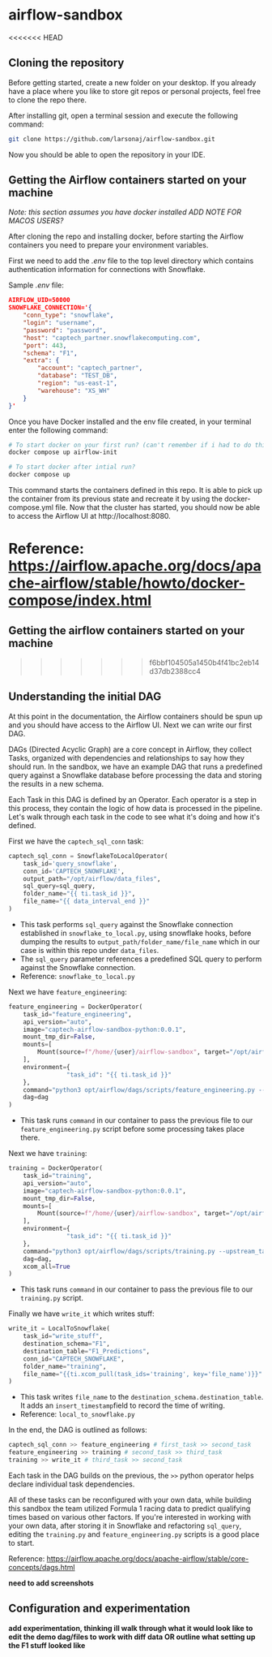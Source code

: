 

# airflow-sandbox

<<<<<<< HEAD
## Cloning the repository 

Before getting started, create a new folder on your desktop. If you already have a place where you like to store git repos or personal projects, feel free to clone the repo there. 

After installing git, open a terminal session and execute the following command:

```zsh
git clone https://github.com/larsonaj/airflow-sandbox.git
```

Now you should be able to open the repository in your IDE.


## Getting the Airflow containers started on your machine
*Note: this section assumes you have docker installed*
*ADD NOTE FOR MACOS USERS?*

After cloning the repo and installing docker, before starting the Airflow containers you need to prepare your environment variables.

First we need to add the *.env* file to the top level directory which contains authentication information for connections with Snowflake. 

Sample *.env* file:

```json
AIRFLOW_UID=50000  
SNOWFLAKE_CONNECTION='{
    "conn_type": "snowflake",
    "login": "username",
    "password": "password",
    "host": "captech_partner.snowflakecomputing.com",
    "port": 443,
    "schema": "F1",
    "extra": {
        "account": "captech_partner",
        "database": "TEST_DB",
        "region": "us-east-1",
        "warehouse": "XS_WH"
	}
}'
```

Once you have Docker installed and the env file created, in your terminal enter the following command:

```zsh
# To start docker on your first run? (can't remember if i had to do this to start)
docker compose up airflow-init

# To start docker after intial run?
docker compose up
```

This command starts the containers defined in this repo. It is able to pick up the container from its previous state and recreate it by using the docker-compose.yml file. Now that the cluster has started, you should now be able to access the Airflow UI at http://localhost:8080.

Reference: https://airflow.apache.org/docs/apache-airflow/stable/howto/docker-compose/index.html
=======
## Getting the airflow containers started on your machine
>>>>>>> f6bbf104505a1450b4f41bc2eb14d37db2388cc4


## Understanding the initial DAG

At this point in the documentation, the Airflow containers should be spun up and you should have access to the Airflow UI. Next we can write our first DAG. 

DAGs (Directed Acyclic Graph) are a core concept in Airflow, they collect Tasks, organized with dependencies and relationships to say how they should run. In the sandbox, we have an example DAG that runs a predefined query against a Snowflake database before processing the data and storing the results in a new schema. 

Each Task in this DAG is defined by an Operator. Each operator is a step in this process, they contain the logic of how data is processed in the pipeline. Let's walk through each task in the code to see what it's doing and how it's defined.

First we have the `captech_sql_conn` task:

```python
captech_sql_conn = SnowflakeToLocalOperator(
    task_id='query_snowflake',
    conn_id='CAPTECH_SNOWFLAKE',
    output_path="/opt/airflow/data_files",
    sql_query=sql_query,
    folder_name="{{ ti.task_id }}",
    file_name="{{ data_interval_end }}"
)
```
- This task performs `sql_query` against the Snowflake connection established in `snowflake_to_local.py`, using snowflake hooks, before dumping the results to `output_path/folder_name/file_name` which in our case is within this repo under `data_files`.
- The `sql_query` parameter references a predefined SQL query to perform against the Snowflake connection.
- Reference: `snowflake_to_local.py`


Next we have `feature_engineering`:

```python
feature_engineering = DockerOperator(
    task_id="feature_engineering",
    api_version="auto",
    image="captech-airflow-sandbox-python:0.0.1",
    mount_tmp_dir=False,
    mounts=[
        Mount(source=f"/home/{user}/airflow-sandbox", target="/opt/airflow/", type="bind")
    ],
    environment={
                "task_id": "{{ ti.task_id }}"
    },
    command="python3 opt/airflow/dags/scripts/feature_engineering.py --upstream_task {{ ti.task.upstream_task_ids.pop() }} --filename {{data_interval_end}}.csv",
    dag=dag
)
```
- This task runs `command` in our container to pass the previous file to our `feature_engineering.py` script before some processing takes place there.


Next we have `training`:

```python
training = DockerOperator(
    task_id="training",
    api_version="auto",
    image="captech-airflow-sandbox-python:0.0.1",
    mount_tmp_dir=False,
    mounts=[
        Mount(source=f"/home/{user}/airflow-sandbox", target="/opt/airflow/", type="bind")
    ],
    environment={
                "task_id": "{{ ti.task_id }}"
    },
    command="python3 opt/airflow/dags/scripts/training.py --upstream_task {{ ti.task.upstream_task_ids.pop() }} --filename {{data_interval_end}}.csv",
    dag=dag,
    xcom_all=True
)
```
- This task runs `command` in our container to pass the previous file to our `training.py` script.

Finally we have `write_it` which writes stuff:

```python
write_it = LocalToSnowflake(
    task_id="write_stuff",
    destination_schema="F1",
    destination_table="F1_Predictions",
    conn_id="CAPTECH_SNOWFLAKE",
    folder_name="training",
    file_name="{{ti.xcom_pull(task_ids='training', key='file_name')}}"
)
```
- This task writes `file_name` to the `destination_schema.destination_table`. It adds an `insert_timestamp`field to record the time of writing. 
- Reference: `local_to_snowflake.py`

In the end, the DAG is outlined as follows:

```python
captech_sql_conn >> feature_engineering # first_task >> second_task
feature_engineering >> training # second_task >> third_task
training >> write_it # third_task >> second_task
```

Each task in the DAG builds on the previous, the `>>` python operator helps declare individual task dependencies. 

All of these tasks can be reconfigured with your own data, while building this sandbox the team utilized Formula 1 racing data to predict qualifying times based on various other factors. If you're interested in working with your own data, after storing it in Snowflake and refactoring `sql_query`, editing the `training.py` and `feature_engineering.py` scripts is a good place to start.

Reference: https://airflow.apache.org/docs/apache-airflow/stable/core-concepts/dags.html

**need to add screenshots**


## Configuration and experimentation

**add experimentation, thinking ill walk through what it would look like to edit the demo dag/files to work with diff data OR outline what setting up the F1 stuff looked like** 
